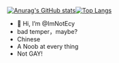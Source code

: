[![Anurag's GitHub stats](https://github-readme-stats.vercel.app/api?username=ImNotEcy)](https://github.com/anuraghazra/github-readme-stats)[![Top Langs](https://github-readme-stats.vercel.app/api/top-langs/?username=ImNotEcy)](https://github.com/anuraghazra/github-readme-stats)
- 👋 Hi, I’m @ImNotEcy
- bad temper，maybe?
- Chinese
- A Noob at every thing
- Not GAY!
<!---
ImNotEcy/ImNotEcy is a ✨ special ✨ repository because its `README.md` (this file) appears on your GitHub profile.
You can click the Preview link to take a look at your changes.
--->
